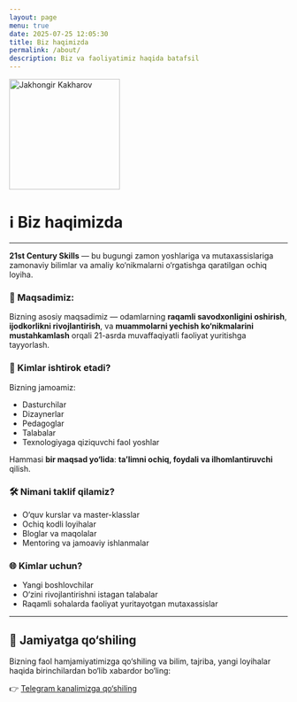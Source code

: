 ```yaml
---
layout: page
menu: true
date: 2025-07-25 12:05:30
title: Biz haqimizda
permalink: /about/
description: Biz va faoliyatimiz haqida batafsil
---
```

<img class="img-rounded" src="/assets/img/uploads/profile.png" alt="Jakhongir Kakharov" width="200">

# ℹ️ Biz haqimizda

<!--StartFragment-->

- - -

**21st Century Skills** — bu bugungi zamon yoshlariga va mutaxassislariga zamonaviy bilimlar va amaliy ko‘nikmalarni o‘rgatishga qaratilgan ochiq loyiha.

### 🎯 Maqsadimiz:

Bizning asosiy maqsadimiz — odamlarning **raqamli savodxonligini oshirish**, **ijodkorlikni rivojlantirish**, va **muammolarni yechish ko‘nikmalarini mustahkamlash** orqali 21-asrda muvaffaqiyatli faoliyat yuritishga tayyorlash.

### 👥 Kimlar ishtirok etadi?

Bizning jamoamiz:

* Dasturchilar
* Dizaynerlar
* Pedagoglar
* Talabalar
* Texnologiyaga qiziquvchi faol yoshlar

Hammasi **bir maqsad yo‘lida**: **ta’limni ochiq, foydali va ilhomlantiruvchi** qilish.

### 🛠 Nimani taklif qilamiz?

* O‘quv kurslar va master-klasslar
* Ochiq kodli loyihalar
* Bloglar va maqolalar
* Mentoring va jamoaviy ishlanmalar

### 🌐 Kimlar uchun?

* Yangi boshlovchilar
* O‘zini rivojlantirishni istagan talabalar
* Raqamli sohalarda faoliyat yuritayotgan mutaxassislar

- - -

<!--StartFragment-->

## 📢 Jamiyatga qo‘shiling

Bizning faol hamjamiyatimizga qo‘shiling va bilim, tajriba, yangi loyihalar haqida birinchilardan bo‘lib xabardor bo‘ling:

👉 [Telegram kanalimizga qo‘shiling](https://t.me/+BoBreRyqRDQ2M2Yy)

<!--EndFragment-->